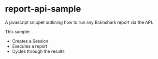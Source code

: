 # report-api-sample

A javascript snippet outlining how to run any Brainshark report via the API.

This sample:
  - Creates a Session
  - Executes a report
  - Cycles through the results
  
